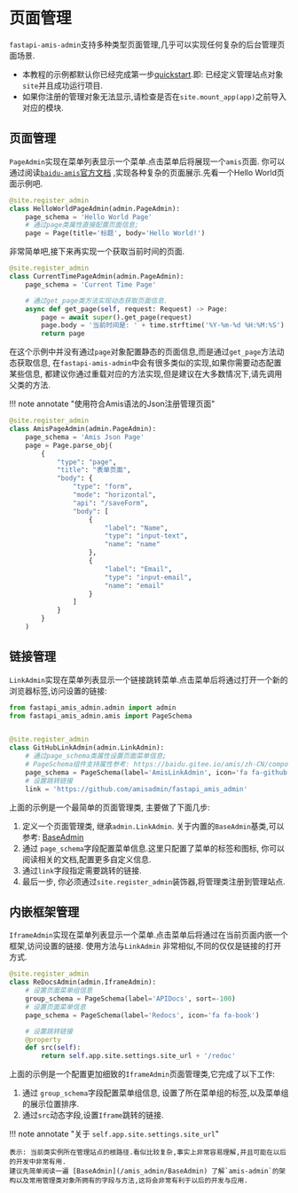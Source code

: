 # 页面管理

`fastapi-amis-admin`支持多种类型页面管理,几乎可以实现任何复杂的后台管理页面场景.

- 本教程的示例都默认你已经完成第一步[quickstart](/quickstart).即: 已经定义管理站点对象`site`并且成功运行项目.
- 如果你注册的管理对象无法显示,请检查是否在`site.mount_app(app)`之前导入对应的模块.

## 页面管理

`PageAdmin`实现在菜单列表显示一个菜单.点击菜单后将展现一个`amis`页面.
你可以通过阅读[`baidu-amis`官方文档](https://baidu.gitee.io/amis/zh-CN/components/page)
,实现各种复杂的页面展示.先看一个Hello World页面示例吧.

```python
@site.register_admin
class HelloWorldPageAdmin(admin.PageAdmin):
    page_schema = 'Hello World Page'
    # 通过page类属性直接配置页面信息;
    page = Page(title='标题', body='Hello World!')
```

非常简单吧,接下来再实现一个获取当前时间的页面.

```python
@site.register_admin
class CurrentTimePageAdmin(admin.PageAdmin):
    page_schema = 'Current Time Page'

    # 通过get_page类方法实现动态获取页面信息.
    async def get_page(self, request: Request) -> Page:
        page = await super().get_page(request)
        page.body = '当前时间是: ' + time.strftime('%Y-%m-%d %H:%M:%S')
        return page
```

在这个示例中并没有通过`page`对象配置静态的页面信息,而是通过`get_page`方法动态获取信息,
在`fastapi-amis-admin`中会有很多类似的实现,如果你需要动态配置某些信息,
都建议你通过重载对应的方法实现,但是建议在大多数情况下,请先调用父类的方法.

!!! note annotate "使用符合Amis语法的Json注册管理页面"

```python
@site.register_admin
class AmisPageAdmin(admin.PageAdmin):
    page_schema = 'Amis Json Page'
    page = Page.parse_obj(
        {
            "type": "page",
            "title": "表单页面",
            "body": {
                "type": "form",
                "mode": "horizontal",
                "api": "/saveForm",
                "body": [
                    {
                        "label": "Name",
                        "type": "input-text",
                        "name": "name"
                    },
                    {
                        "label": "Email",
                        "type": "input-email",
                        "name": "email"
                    }
                ]
            }
        }
    )
```

## 链接管理

`LinkAdmin`实现在菜单列表显示一个链接跳转菜单.点击菜单后将通过打开一个新的浏览器标签,访问设置的链接:

```python
from fastapi_amis_admin.admin import admin
from fastapi_amis_admin.amis import PageSchema


@site.register_admin
class GitHubLinkAdmin(admin.LinkAdmin):
    # 通过page_schema类属性设置页面菜单信息;
    # PageSchema组件支持属性参考: https://baidu.gitee.io/amis/zh-CN/components/app
    page_schema = PageSchema(label='AmisLinkAdmin', icon='fa fa-github')
    # 设置跳转链接
    link = 'https://github.com/amisadmin/fastapi_amis_admin'
```

上面的示例是一个最简单的页面管理类, 主要做了下面几步:

1. 定义一个页面管理类, 继承`admin.LinkAdmin`. 关于内置的`BaseAdmin`基类,可以参考: [BaseAdmin](/amis_admin/BaseAdmin)
2. 通过 `page_schema`字段配置菜单信息.这里只配置了菜单的标签和图标, 你可以阅读相关的文档,配置更多自定义信息.
3. 通过`link`字段指定需要跳转的链接.
2. 最后一步, 你必须通过`site.register_admin`装饰器,将管理类注册到管理站点.

## 内嵌框架管理

`IframeAdmin`实现在菜单列表显示一个菜单.点击菜单后将通过在当前页面内嵌一个框架,访问设置的链接. 使用方法与`LinkAdmin`
非常相似,不同的仅仅是链接的打开方式.

```python
@site.register_admin
class ReDocsAdmin(admin.IframeAdmin):
    # 设置页面菜单组信息
    group_schema = PageSchema(label='APIDocs', sort=-100)
    # 设置页面菜单信息
    page_schema = PageSchema(label='Redocs', icon='fa fa-book')

    # 设置跳转链接
    @property
    def src(self):
        return self.app.site.settings.site_url + '/redoc'
```

上面的示例是一个配置更加细致的`IframeAdmin`页面管理类,它完成了以下工作:

1. 通过 `group_schema`字段配置菜单组信息, 设置了所在菜单组的标签,以及菜单组的展示位置排序.
2. 通过`src`动态字段,设置`Iframe`跳转的链接.

!!! note annotate "关于 `self.app.site.settings.site_url`"

    表示: 当前类实例所在管理站点的根路径.看似比较复杂,事实上非常容易理解,并且可能在以后的开发中非常有用.
    建议先简单阅读一遍 [BaseAdmin](/amis_admin/BaseAdmin) 了解`amis-admin`的架构以及常用管理类对象所拥有的字段与方法,这将会非常有利于以后的开发与应用.

